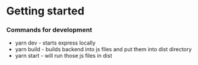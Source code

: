 # Getting started

### Commands for development

- yarn dev - starts express locally
- yarn build - builds backend into js files and put them into dist directory
- yarn start - will run those js files in dist
